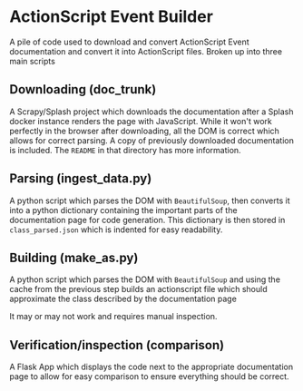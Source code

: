 # ActionScript Event Builder

A pile of code used to download and convert ActionScript Event documentation and convert it into ActionScript files. Broken up into three main scripts

## Downloading (doc_trunk)

A Scrapy/Splash project which downloads the documentation after a Splash docker
instance renders the page with JavaScript.
While it won't work perfectly in the browser after downloading,
all the DOM is correct which allows for correct parsing. A copy of previously
downloaded documentation is included.
The `README` in that directory has more information.

## Parsing (ingest_data.py)

A python script which parses the DOM with `BeautifulSoup`, then converts it into a
python dictionary containing the important parts of the documentation page for
code generation. This dictionary is then stored in `class_parsed.json` which
is indented for easy readability.

## Building (make_as.py)

A python script which parses the DOM with `BeautifulSoup` and using the cache from
the previous step builds an actionscript file which should approximate the
class described by the documentation page

It may or may not work and requires manual inspection.

## Verification/inspection (comparison)

A Flask App which displays the code next to the appropriate documentation page to allow for easy comparison to ensure everything should be correct.

